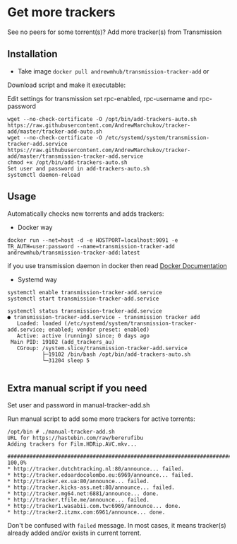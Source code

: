 # Get more trackers

See no peers for some torrent(s)? Add more tracker(s) from Transmission

## Installation

* Take image `docker pull andrewmhub/transmission-tracker-add` or

Download script and make it executable:

Edit settings for transmission set rpc-enabled, rpc-username and rpc-password

```
wget --no-check-certificate -O /opt/bin/add-trackers-auto.sh https://raw.githubusercontent.com/AndrewMarchukov/tracker-add/master/tracker-add-auto.sh
wget --no-check-certificate -O /etc/systemd/system/transmission-tracker-add.service https://raw.githubusercontent.com/AndrewMarchukov/tracker-add/master/transmission-tracker-add.service
chmod +x /opt/bin/add-trackers-auto.sh
Set user and password in add-trackers-auto.sh
systemctl daemon-reload
```
## Usage
Automatically checks new torrents and adds trackers:

* Docker way

```docker run --net=host -d -e HOSTPORT=localhost:9091 -e TR_AUTH=user:password --name=transmission-tracker-add andrewmhub/transmission-tracker-add:latest```

if you use transmission daemon in docker then read [Docker Documentation](https://docs.docker.com/network/)

* Systemd way

```
systemctl enable transmission-tracker-add.service
systemctl start transmission-tracker-add.service

systemctl status transmission-tracker-add.service
● transmission-tracker-add.service - transmission tracker add
   Loaded: loaded (/etc/systemd/system/transmission-tracker-add.service; enabled; vendor preset: enabled)
   Active: active (running) since; 0 days ago
 Main PID: 19102 (add_trackers_au)
   CGroup: /system.slice/transmission-tracker-add.service
           ├─19102 /bin/bash /opt/bin/add-trackers-auto.sh
           └─31204 sleep 5
           
```




## Extra manual script if you need
Set user and password in manual-tracker-add.sh

Run manual script to add some more trackers for active torrents:

```
/opt/bin # ./manual-tracker-add.sh
URL for https://hastebin.com/raw/bererufibu
Adding trackers for Film.HDRip.AVC.mkv...

######################################################################## 100,0%
* http://tracker.dutchtracking.nl:80/announce... failed.
* http://tracker.edoardocolombo.eu:6969/announce... failed.
* http://tracker.ex.ua:80/announce... failed.
* http://tracker.kicks-ass.net:80/announce... failed.
* http://tracker.mg64.net:6881/announce... done.
* http://tracker.tfile.me/announce... failed.
* http://tracker1.wasabii.com.tw:6969/announce... done.
* http://tracker2.itzmx.com:6961/announce... done.
```

Don't be confused with `failed` message. In most cases, it means tracker(s) already added and/or exists in current torrent.
